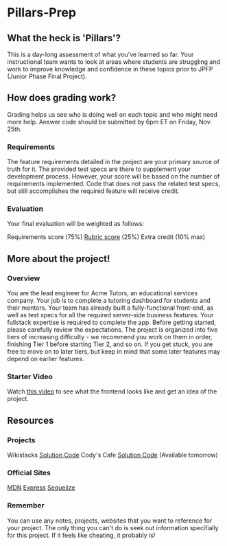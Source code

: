 # Pillars-Prep

## What the heck is 'Pillars'?
This is a day-long assessment of what you've learned so far. Your instructional team wants to look at areas where students are struggling and work to improve knowledge and confidence in these topics prior to JPFP (Junior Phase Final Project). 

## How does grading work?
Grading helps us see who is doing well on each topic and who might need more help. Answer code should be submitted by 6pm ET on Friday, Nov. 25th.

### Requirements
The feature requirements detailed in the project are your primary source of truth for it. The provided test specs are there to supplement your development process. However, your score will be based on the number of requirements implemented. Code that does not pass the related test specs, but still accomplishes the required feature will receive credit.

### Evaluation
Your final evaluation will be weighted as follows:

Requirements score (75%)
[Rubric score](https://docs.google.com/spreadsheets/d/1JctZDSVLImKT-sJ7BwhVPrHgZ17pRSuE0FhbLKLxsBs/edit#gid=0) (25%)
Extra credit (10% max)

## More about the project!
### Overview
You are the lead engineer for Acme Tutors, an educational services company. Your job is to complete a tutoring dashboard for students and their mentors. Your team has already built a fully-functional front-end, as well as test specs for all the required server-side business features. Your fullstack expertise is required to complete the app. Before getting started, please carefully review the expectations. The project is organized into five tiers of increasing difficulty - we recommend you work on them in order, finishing Tier 1 before starting Tier 2, and so on. If you get stuck, you are free to move on to later tiers, but keep in mind that some later features may depend on earlier features.

### Starter Video
Watch [this video](https://github.com/FullstackAcademy/Checkpoint-Pillars-v2#introduction-video-watch-this-first) to see what the frontend looks like and get an idea of the project.

## Resources
### Projects
Wikistacks [Solution Code](https://github.com/FullstackAcademy/Solution.Wikistack2)
Cody's Cafe [Solution Code](https://github.com/FullstackAcademy/codys-cafe-solution) (Available tomorrow)

### Official Sites
[MDN](https://developer.mozilla.org/en-US/docs/Web/JavaScript)
[Express](https://expressjs.com/en/4x/api.html)
[Sequelize](https://sequelize.org/master/)

### Remember
You can use any notes, projects, websites that you want to reference for your project. The only thing you can't do is seek out information specifially for this project. If it feels like cheating, it probably is!
